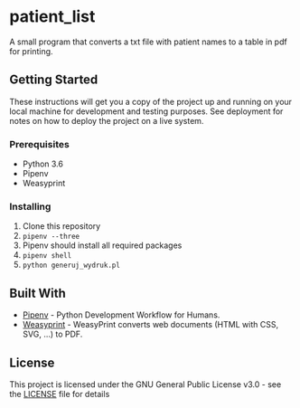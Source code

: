 # patient_list

A small program that converts a txt file with patient names to a table in pdf for printing.

## Getting Started

These instructions will get you a copy of the project up and running on your local machine for development and testing purposes. See deployment for notes on how to deploy the project on a live system.

### Prerequisites

* Python 3.6
* Pipenv
* Weasyprint

### Installing

1) Clone this repository
2) `pipenv --three`
3) Pipenv should install all required packages
4) `pipenv shell`
5) `python generuj_wydruk.pl`

## Built With

* [Pipenv](https://github.com/pypa/pipenv) -  Python Development Workflow for Humans. 
* [Weasyprint](https://github.com/Kozea/WeasyPrint) - WeasyPrint converts web documents (HTML with CSS, SVG, …) to PDF. 

## License

This project is licensed under the GNU General Public License v3.0 - see the [LICENSE](LICENSE) file for details
